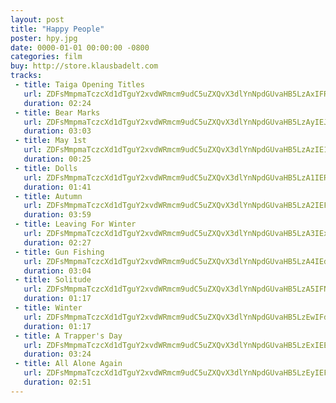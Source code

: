 ```yaml
---
layout: post
title: "Happy People"
poster: hpy.jpg
date: 0000-01-01 00:00:00 -0800
categories: film
buy: http://store.klausbadelt.com
tracks:
 - title: Taiga Opening Titles
   url: ZDFsMmpmaTczcXd1dTguY2xvdWRmcm9udC5uZXQvX3dlYnNpdGUvaHB5LzAxIFRhaWdhIE9wZW5pbmcgVGl0bGVzLm1wMw==
   duration: 02:24
 - title: Bear Marks
   url: ZDFsMmpmaTczcXd1dTguY2xvdWRmcm9udC5uZXQvX3dlYnNpdGUvaHB5LzAyIEJlYXIgTWFya3MubXAz
   duration: 03:03
 - title: May 1st
   url: ZDFsMmpmaTczcXd1dTguY2xvdWRmcm9udC5uZXQvX3dlYnNpdGUvaHB5LzAzIE1heSAxc3QubXAz
   duration: 00:25
 - title: Dolls
   url: ZDFsMmpmaTczcXd1dTguY2xvdWRmcm9udC5uZXQvX3dlYnNpdGUvaHB5LzA1IERvbGxzLm1wMw==
   duration: 01:41
 - title: Autumn
   url: ZDFsMmpmaTczcXd1dTguY2xvdWRmcm9udC5uZXQvX3dlYnNpdGUvaHB5LzA2IEF1dHVtbi5tcDM=
   duration: 03:59
 - title: Leaving For Winter
   url: ZDFsMmpmaTczcXd1dTguY2xvdWRmcm9udC5uZXQvX3dlYnNpdGUvaHB5LzA3IExlYXZpbmcgRm9yIFdpbnRlci5tcDM=
   duration: 02:27
 - title: Gun Fishing
   url: ZDFsMmpmaTczcXd1dTguY2xvdWRmcm9udC5uZXQvX3dlYnNpdGUvaHB5LzA4IEd1biBGaXNoaW5nLm1wMw==
   duration: 03:04
 - title: Solitude
   url: ZDFsMmpmaTczcXd1dTguY2xvdWRmcm9udC5uZXQvX3dlYnNpdGUvaHB5LzA5IFNvbGl0dWRlLm1wMw==
   duration: 01:17
 - title: Winter
   url: ZDFsMmpmaTczcXd1dTguY2xvdWRmcm9udC5uZXQvX3dlYnNpdGUvaHB5LzEwIFdpbnRlci5tcDM=
   duration: 01:17
 - title: A Trapper's Day
   url: ZDFsMmpmaTczcXd1dTguY2xvdWRmcm9udC5uZXQvX3dlYnNpdGUvaHB5LzExIEEgVHJhcHBlcidzIERheS5tcDM=
   duration: 03:24
 - title: All Alone Again
   url: ZDFsMmpmaTczcXd1dTguY2xvdWRmcm9udC5uZXQvX3dlYnNpdGUvaHB5LzEyIEFsbCBBbG9uZSBBZ2Fpbi5tcDM=
   duration: 02:51
---
```

